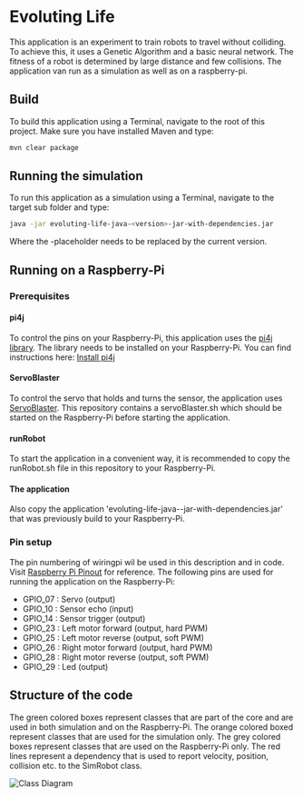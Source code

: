 # Evoluting Life
This application is an experiment to train robots to travel without colliding. To achieve this, it uses 
a Genetic Algorithm and a basic neural network. The fitness of a robot is determined by large distance 
and few collisions. The application van run as a simulation as well as on a raspberry-pi.
## Build
To build this application using a Terminal, navigate to the root of this project. Make sure you have 
installed Maven and type:
```bash
mvn clear package
```
## Running the simulation
To run this application as a simulation using a Terminal, navigate to the target
sub folder and type:
```bash
java -jar evoluting-life-java-<version>-jar-with-dependencies.jar
```
Where the <version>-placeholder needs to be replaced by the current version.
## Running on a Raspberry-Pi
### Prerequisites
#### pi4j
To control the pins on your Raspberry-Pi, this application uses the
[pi4j library](http://pi4j.com/index.html). The library needs to be installed on
your Raspberry-Pi. You can find instructions here: [Install pi4j](http://pi4j.com/install.html)
#### ServoBlaster
To control the servo that holds and turns the sensor, the application uses
[ServoBlaster](https://github.com/richardghirst/PiBits/tree/master/ServoBlaster).
This repository contains a servoBlaster.sh which should be started on the Raspberry-Pi before 
starting the application.
#### runRobot
To start the application in a convenient way, it is recommended to copy the runRobot.sh file
in this repository to your Raspberry-Pi.
#### The application
Also copy the application 'evoluting-life-java-<version>-jar-with-dependencies.jar' that
was previously build to your Raspberry-Pi.
### Pin setup
The pin numbering of wiringpi wil be used in this description and in code. Visit
[Raspberry Pi Pinout](http://pinout.xyz/pinout/wiringpi) for reference.
The following pins are used for running the application on the Raspberry-Pi:
* GPIO_07 : Servo               (output)
* GPIO_10 : Sensor echo         (input)
* GPIO_14 : Sensor trigger      (output)
* GPIO_23 : Left motor forward  (output, hard PWM)
* GPIO_25 : Left motor reverse  (output, soft PWM)
* GPIO_26 : Right motor forward (output, hard PWM)
* GPIO_28 : Right motor reverse (output, soft PWM)
* GPIO_29 : Led                 (output)
## Structure of the code
The green colored boxes represent classes that are part of the core and are used in both simulation
and on the Raspberry-Pi. The orange colored boxed represent classes that are used for the simulation only.
The grey colored boxes represent classes that are used on the Raspberry-Pi only. The red lines represent
a dependency that is used to report velocity, position, collision etc. to the SimRobot class.
 
![Class Diagram](https://docs.google.com/drawings/d/18I7Fg6CTmE0s5LimI8FwSKXlY61ioaHY7mvGooyhNbY/pub?w=1119&h=640)